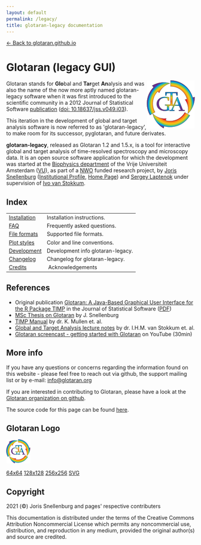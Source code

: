 ```yaml
---
layout: default
permalink: /legacy/
title: glotaran-legacy documentation
---
```

<!-- markdownlint-disable MD025 MD033 -->

[← Back to glotaran.github.io](/)

# Glotaran (legacy GUI)

<div style="float: right">
    <img src="./resources/logo/glotaran-icon128.png">
</div>

Glotaran stands for **Glo**bal and **Tar**get **An**alysis and was also the name of the now more aptly named glotaran-legacy software when it was first introduced to the scientific community in a 2012 Journal of Statistical Software [publication](https://www.jstatsoft.org/article/view/v049i03 "Glotaran: A Java-Based Graphical User Interface for the R Package TIMP") ([doi: 10.18637/jss.v049.i03](http://dx.doi.org/10.18637/jss.v049.i03)).

This iteration in the development of global and target analysis software is now referred to as 'glotaran-legacy', to make room for its successor, pyglotaran, and future derivates.

**glotaran-legacy**, released as Glotaran 1.2 and 1.5.x, is a tool for interactive global and target analysis of time-resolved spectroscopy and microscopy data.
It is an open source software application for which the development was started at the [Biophysics department](https://www.nat.vu.nl/en/research/biophysics/) of the Vrije Universiteit Amsterdam ([VU](https://www.vu.nl)),
as part of a [NWO](https://www.nwo.nl/en/research-and-results/research-projects/i/77/15677.html "NWO project 635.000.014") funded research project,
by [Joris Snellenburg](https://nl.linkedin.com/in/snellenburg "LinkedIn Profile of Joris Snellenburg") ([Institutional Profile](https://research.vu.nl/en/persons/joris-snellenburg "Personal Academic Profile hosted by Vrije Universiteit Amsterdam"), [Home Page](http://www.few.vu.nl/~jsnel/))
and [Sergey Laptenok](https://vibralab.kaust.edu.sa/people/detail/siarhei-laptenok "dr. Sergey P. Laptenok at KAUST")
under supervision of [Ivo van Stokkum](http://www.few.vu.nl/~ivo/ "VU Homepage dr. I.H.M. van Stokkum").

## Index
<!--- 'Pretty' Table of Contents -->

[//]: # (TOC: no pretty way of doing this in Markdown)

|                                   |                                  |
| :---                              | :---                             |
| [Installation](./installation)    | Installation instructions.       |
| [FAQ](faq)                        | Frequently asked questions.      |
| [File formats](file_formats)      | Supported file formats.          |
| [Plot styles](plot_styles)        | Color and line conventions.      |
| [Development](development)        | Development info glotaran-legacy.|
| [Changelog](changelog)            | Changelog for glotaran-legacy.   |
| [Credits](credits)                | Acknowledgements                 |

## References

- Original publication [Glotaran: A Java-Based Graphical User Interface for the R Package TIMP](http://dx.doi.org/10.18637/jss.v049.i03) in the Journal of Statistical Software ([PDF](http://www.jstatsoft.org/v49/i03/paper "pdf"))
- [MSc Thesis on Glotaran](http://tiny.cc/snellenburg-MScThesis "https://www.nat.vu.nl/~jsnel/pub/2011/20110223-MScThesis_SnellenburgJ.pdf") by J. Snellenburg
- [TIMP Manual](https://cran.r-project.org/web/packages/TIMP/TIMP.pdf "TIMP manual on CRAN") by dr. K. Mullen et. al.
- [Global and Target Analysis lecture notes](http://tiny.cc/vanstokkum-lecture1 "wikilink") by dr. I.H.M. van Stokkum et. al.
- [Glotaran screencast - getting started with Glotaran](https://www.youtube.com/watch?v=ZeVuBustiYQ) on YouTube (30min)

## More info

If you have any questions or concerns regarding the information found on this website - please feel free to reach out via github, the support mailing list or by e-mail: <info@glotaran.org>

If you are interested in contributing to Glotaran, please have a look at the [Glotaran organization on github](https://github.com/glotaran).

The source code for this page can be found [here](https://github.com/glotaran/glotaran.github.io).

## Glotaran Logo

![Glotaran](resources/logo/glotaran-icon64.png)

[64x64](resources/logo/glotaran-icon64.png)
[128x128](resources/logo/glotaran-icon128.png)
[256x256](resources/logo/glotaran-icon256.png)
[SVG](resources/logo/glotaran-icon.svg)

## Copyright

2021 (©) Joris Snellenburg and pages' respective contributers

This documentation is distributed under the terms of the Creative Commons Attribution Noncommercial License which permits any noncommercial use, distribution, and reproduction in any medium, provided the original author(s) and source are credited.
